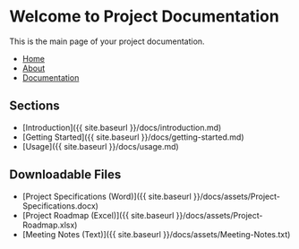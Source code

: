 
# Welcome to Project Documentation

This is the main page of your project documentation.
<nav>
    <ul>
        <li><a href="/">Home</a></li>
        <li><a href="/about">About</a></li>
        <li><a href="/docs">Documentation</a></li>
    </ul>
</nav>

## Sections

- [Introduction]({{ site.baseurl }}/docs/introduction.md)
- [Getting Started]({{ site.baseurl }}/docs/getting-started.md)
- [Usage]({{ site.baseurl }}/docs/usage.md)

## Downloadable Files

- [Project Specifications (Word)]({{ site.baseurl }}/docs/assets/Project-Specifications.docx)
- [Project Roadmap (Excel)]({{ site.baseurl }}/docs/assets/Project-Roadmap.xlsx)
- [Meeting Notes (Text)]({{ site.baseurl }}/docs/assets/Meeting-Notes.txt)
